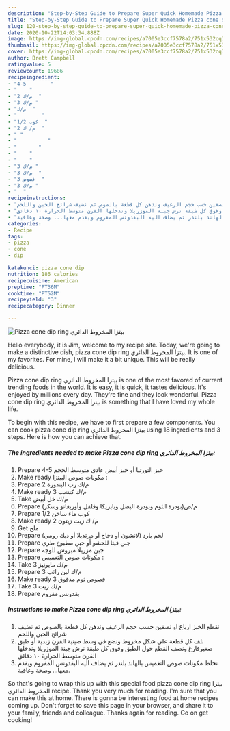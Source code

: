 ```yaml
---
description: "Step-by-Step Guide to Prepare Super Quick Homemade Pizza cone dip ring بيتزا المخروط الدائري"
title: "Step-by-Step Guide to Prepare Super Quick Homemade Pizza cone dip ring بيتزا المخروط الدائري"
slug: 120-step-by-step-guide-to-prepare-super-quick-homemade-pizza-cone-dip-ring
date: 2020-10-22T14:03:34.888Z
image: https://img-global.cpcdn.com/recipes/a7005e3ccf7578a2/751x532cq70/الصورة-الرئيسية-لوصفةpizza-cone-dip-ring-بيتزا-المخروط-الدائري.jpg
thumbnail: https://img-global.cpcdn.com/recipes/a7005e3ccf7578a2/751x532cq70/الصورة-الرئيسية-لوصفةpizza-cone-dip-ring-بيتزا-المخروط-الدائري.jpg
cover: https://img-global.cpcdn.com/recipes/a7005e3ccf7578a2/751x532cq70/الصورة-الرئيسية-لوصفةpizza-cone-dip-ring-بيتزا-المخروط-الدائري.jpg
author: Brett Campbell
ratingvalue: 5
reviewcount: 19686
recipeingredient:
- "4-5        "
- "    "
- "2 م/ك  "
- "3 م/ك "
- "م/ك  "
- "        "
- "1/2 كوب  "
- "2 م/ ك  "
- " "
- "          "
- "       "
- "    "
- "    "
- "3 م/ك "
- "3 م/ك  "
- "3 فصوص  "
- "3 م/ك "
- "  "
recipeinstructions:
- "نقطع الخبز ارباع او نصفين حسب حجم الرغيف وندهن كل قطعة بالصوص ثم نضيف شرائح الجبن واللحم"
- "نلف كل قطعة على شكل مخروط ونضع في وسط صينية الفرن زبدية أو طبق صغيرفارغ ونصف القطع حول الطبق وفوق كل طبقة نرش جبنة الموزريلا وندخلها الفرن متوسط الحرارة ١٠ دقائق"
- "نخلط مكونات صوص التغميس بالهاند بلندر ثم يضاف اليه البقدونس المفروم ويقدم معها... وصحة وعافية."
categories:
- Recipe
tags:
- pizza
- cone
- dip

katakunci: pizza cone dip 
nutrition: 186 calories
recipecuisine: American
preptime: "PT36M"
cooktime: "PT52M"
recipeyield: "3"
recipecategory: Dinner

---
```



![Pizza cone dip ring بيتزا المخروط الدائري](https://img-global.cpcdn.com/recipes/a7005e3ccf7578a2/751x532cq70/الصورة-الرئيسية-لوصفةpizza-cone-dip-ring-بيتزا-المخروط-الدائري.jpg)

Hello everybody, it is Jim, welcome to my recipe site. Today, we're going to make a distinctive dish, pizza cone dip ring بيتزا المخروط الدائري. It is one of my favorites. For mine, I will make it a bit unique. This will be really delicious.



Pizza cone dip ring بيتزا المخروط الدائري is one of the most favored of current trending foods in the world. It is easy, it is quick, it tastes delicious. It's enjoyed by millions every day. They're fine and they look wonderful. Pizza cone dip ring بيتزا المخروط الدائري is something that I have loved my whole life.


To begin with this recipe, we have to first prepare a few components. You can cook pizza cone dip ring بيتزا المخروط الدائري using 18 ingredients and 3 steps. Here is how you can achieve that.

<!--inarticleads1-->

##### The ingredients needed to make Pizza cone dip ring بيتزا المخروط الدائري:

1. Prepare 4-5 خبز التورتيا أو خبز أبيض عادي متوسط الحجم
1. Make ready  مكونات صوص البيتزا :
1. Prepare 2 م/ك رب البندورة
1. Make ready 3 م/ك كتشب
1. Take م/ك خل أبيض
1. Prepare  م/ص(بودرة الثوم وبودرة البصل وبابريكا وفلفل وأوريغانو وسكر)
1. Prepare 1/2 كوب ماء ساخن
1. Make ready 2 م/ ك زيت زيتون
1. Get  ملح
1. Prepare  لحم بارد (لانشون أو دجاج أو مرتديلا أو ديك رومي)
1. Prepare  جبن فيتا للحشو أو جبن مطبوخ طري
1. Prepare  جبن مزريلا مبروش للوجه
1. Prepare  مكونات صوص التغميس :
1. Take 3 م/ك مايونيز
1. Prepare 3 م/ك لبن رائب
1. Make ready 3 فصوص ثوم مدقوق
1. Take 3 م/ك زيت
1. Prepare  بقدونس مفروم




<!--inarticleads2-->

##### Instructions to make Pizza cone dip ring بيتزا المخروط الدائري:

1. نقطع الخبز ارباع او نصفين حسب حجم الرغيف وندهن كل قطعة بالصوص ثم نضيف شرائح الجبن واللحم
1. نلف كل قطعة على شكل مخروط ونضع في وسط صينية الفرن زبدية أو طبق صغيرفارغ ونصف القطع حول الطبق وفوق كل طبقة نرش جبنة الموزريلا وندخلها الفرن متوسط الحرارة ١٠ دقائق
1. نخلط مكونات صوص التغميس بالهاند بلندر ثم يضاف اليه البقدونس المفروم ويقدم معها... وصحة وعافية.




So that's going to wrap this up with this special food pizza cone dip ring بيتزا المخروط الدائري recipe. Thank you very much for reading. I'm sure that you can make this at home. There is gonna be interesting food at home recipes coming up. Don't forget to save this page in your browser, and share it to your family, friends and colleague. Thanks again for reading. Go on get cooking!
